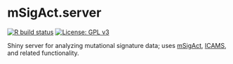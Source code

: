 
<!-- README.md is generated from README.Rmd. Please edit that file -->

# mSigAct.server

<!-- badges: start -->

[![R build
status](https://github.com/steverozen/mSigAct.server/workflows/R-CMD-check/badge.svg)](https://github.com/steverozen/mSigAct.server/actions)
[![License: GPL
v3](https://img.shields.io/badge/License-GPLv3-blue.svg)](https://www.gnu.org/licenses/gpl-3.0)

<!-- [![AppVeyor build status](https://ci.appveyor.com/api/projects/status/github/steverozen/mSigAct.server?branch=master&svg=true)](https://ci.appveyor.com/project/steverozen/mSigAct.server) -->

<!-- badges: end -->

Shiny server for analyzing mutational signature data; uses
[mSigAct](https://github.com/steverozen/mSigAct),
[ICAMS](https://cran.r-project.org/package=ICAMS), and related
functionality.

